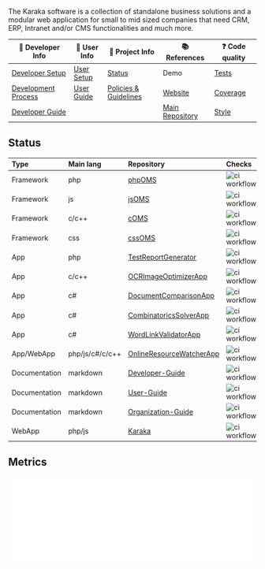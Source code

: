 The Karaka software is a collection of standalone business solutions and a modular web application for small to mid sized companies that need CRM, ERP, Intranet and/or CMS functionalities and much more.

<div align="center">

| :orange_book: Developer Info | :green_book: User Info | :blue_book: Project Info | :books: References | :question: Code quality |
| ---------------------------- | ---------------------- | ------------------------ | ------------------ | ----------------------- |
| [Developer Setup](https://github.com/Karaka-Management/Developer-Guide/blob/develop/general/setup.md) | [User Setup](https://github.com/Karaka-Management/Documentation/blob/develop/setup/install.md) | [Status](https://github.com/Karaka-Management/Docs/blob/master/Project/PROJECT.md) | Demo | [Tests](https://github.com/Karaka-Management/Organization-Guide/blob/master/Processes/01_Development.md#tests) |
| [Development Process](https://github.com/Karaka-Management/Organization-Guide/blob/master/Processes/01_Development.md) | [User Guide](https://github.com/Karaka-Management/Documentation) | [Policies & Guidelines](https://github.com/Karaka-Management/Docs/tree/master/Policies%20%26%20Guidelines) | [Website](https://jingga.app) | [Coverage](https://github.com/Karaka-Management/Developer-Guide/blob/develop/quality/inspections.md#how-and-what-to-test) |
| [Developer Guide](https://github.com/Karaka-Management/Developer-Guide) | | | [Main Repository](https://github.com/Karaka-Management/Karaka) | [Style](https://github.com/Karaka-Management/Organization-Guide/blob/master/Processes/01_Development.md#code-style) |

</div>

## Status

<div align="center">

| Type      | Main lang | Repository | Checks | Build  |
| :-------- | :-------- | :--------- | :----- | :----- |
| Framework | php       | [phpOMS](https://github.com/Karaka-Management/phpOMS)     | ![ci workflow](https://github.com/Karaka-Management/phpOMS/actions/workflows/main.yml/badge.svg) | |
| Framework | js        | [jsOMS](https://github.com/Karaka-Management/jsOMS)      | ![ci workflow](https://github.com/Karaka-Management/jsOMS/actions/workflows/main.yml/badge.svg) | |
| Framework | c/c++     | [cOMS](https://github.com/Karaka-Management/cOMS)       | ![ci workflow](https://github.com/Karaka-Management/cOMS/actions/workflows/main.yml/badge.svg) | |
| Framework | css       | [cssOMS](https://github.com/Karaka-Management/cssOMS)     | ![ci workflow](https://github.com/Karaka-Management/cssOMS/actions/workflows/main.yml/badge.svg) | |
| App      | php       | [TestReportGenerator](https://github.com/Karaka-Management/TestReportGenerator) | ![ci workflow](https://github.com/Karaka-Management/TestReportGenerator/actions/workflows/main.yml/badge.svg) | ![cd workflow](https://github.com/Karaka-Management/TestReportGenerator/actions/workflows/cd.yml/badge.svg) |
| App      | c/c++     | [OCRImageOptimizerApp](https://github.com/Karaka-Management/OCRImageOptimizerApp) | ![ci workflow](https://github.com/Karaka-Management/OCRImageOptimizerApp/actions/workflows/main.yml/badge.svg) | ![cd workflow](https://github.com/Karaka-Management/OCRImageOptimizerApp/actions/workflows/cd.yml/badge.svg) |
| App      | c#        | [DocumentComparisonApp](https://github.com/Karaka-Management/DocumentComparisonApp) | ![ci workflow](https://github.com/Karaka-Management/DocumentComparisonApp/actions/workflows/main.yml/badge.svg) | ![cd workflow](https://github.com/Karaka-Management/DocumentComparisonApp/actions/workflows/cd.yml/badge.svg) |
| App      | c#        | [CombinatoricsSolverApp](https://github.com/Karaka-Management/CombinatoricsSolverApp) | ![ci workflow](https://github.com/Karaka-Management/CombinatoricsSolverApp/actions/workflows/main.yml/badge.svg) | ![cd workflow](https://github.com/Karaka-Management/CombinatoricsSolverApp/actions/workflows/cd.yml/badge.svg) |
| App      | c#        | [WordLinkValidatorApp](https://github.com/Karaka-Management/WordLinkValidatorApp) | ![ci workflow](https://github.com/Karaka-Management/WordLinkValidatorApp/actions/workflows/main.yml/badge.svg) | ![cd workflow](https://github.com/Karaka-Management/WordLinkValidatorApp/actions/workflows/cd.yml/badge.svg) |
| App/WebApp | php/js/c#/c/c++ | [OnlineResourceWatcherApp](https://github.com/Karaka-Management/OnlineResourceWatcherApp) | ![ci workflow](https://github.com/Karaka-Management/OnlineResourceWatcherApp/actions/workflows/main.yml/badge.svg) | ![cd workflow](https://github.com/Karaka-Management/OnlineResourceWatcherApp/actions/workflows/cd.yml/badge.svg) |
| Documentation | markdown   | [Developer-Guide](https://github.com/Karaka-Management/Developer-Guide) | ![ci workflow](https://github.com/Karaka-Management/Developer-Guide/actions/workflows/main.yml/badge.svg) | |
| Documentation | markdown   | [User-Guide](https://github.com/Karaka-Management/User-Guide) | ![ci workflow](https://github.com/Karaka-Management/User-Guide/actions/workflows/main.yml/badge.svg) | |
| Documentation | markdown   | [Organization-Guide](https://github.com/Karaka-Management/Organization-Guide) | ![ci workflow](https://github.com/Karaka-Management/Organization-Guide/actions/workflows/main.yml/badge.svg) | |
| WebApp | php/js     | [Karaka](https://github.com/Karaka-Management/Karaka)     | ![ci workflow](https://github.com/Karaka-Management/Karaka/actions/workflows/main.yml/badge.svg) | |

</div>

## Metrics

<div align="center">
<img alt="Language metrics" src="https://raw.githubusercontent.com/Karaka-Management/.github/master/metrics.plugin.languages.svg">
</div>
